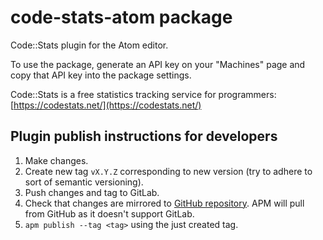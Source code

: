 # code-stats-atom package

Code::Stats plugin for the Atom editor.

To use the package, generate an API key on your "Machines" page and copy that API key into the package settings.

Code::Stats is a free statistics tracking service for programmers: [https://codestats.net/](https://codestats.net/)

## Plugin publish instructions for developers

1. Make changes.
2. Create new tag `vX.Y.Z` corresponding to new version (try to adhere to sort of semantic versioning).
3. Push changes and tag to GitLab.
4. Check that changes are mirrored to [GitHub repository](https://github.com/code-stats/code-stats-atom). APM will pull from GitHub as it doesn't support GitLab.
5. `apm publish --tag <tag>` using the just created tag.

